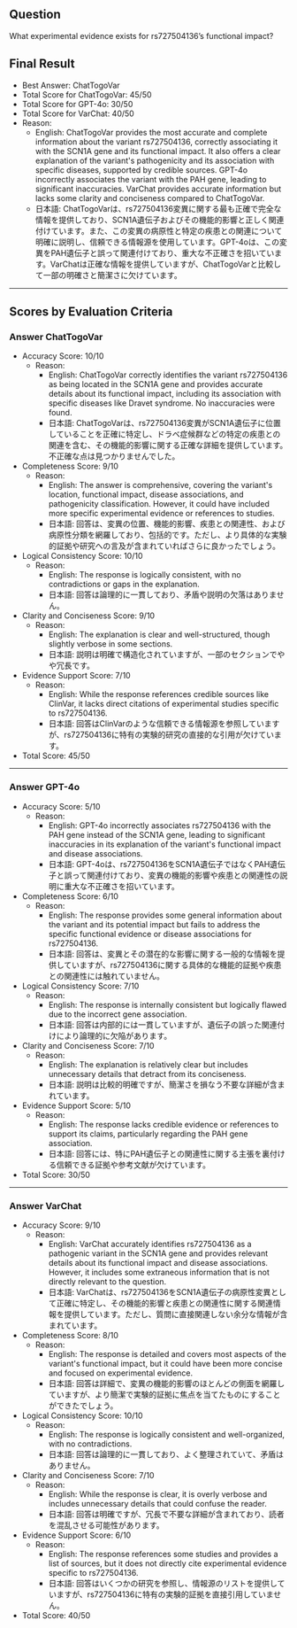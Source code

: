 ## Question

What experimental evidence exists for rs727504136’s functional impact?

## Final Result

- Best Answer: ChatTogoVar
- Total Score for ChatTogoVar: 45/50
- Total Score for GPT-4o: 30/50
- Total Score for VarChat: 40/50
- Reason:
  - English: ChatTogoVar provides the most accurate and complete information about the variant rs727504136, correctly associating it with the SCN1A gene and its functional impact. It also offers a clear explanation of the variant's pathogenicity and its association with specific diseases, supported by credible sources. GPT-4o incorrectly associates the variant with the PAH gene, leading to significant inaccuracies. VarChat provides accurate information but lacks some clarity and conciseness compared to ChatTogoVar.
  - 日本語: ChatTogoVarは、rs727504136変異に関する最も正確で完全な情報を提供しており、SCN1A遺伝子およびその機能的影響と正しく関連付けています。また、この変異の病原性と特定の疾患との関連について明確に説明し、信頼できる情報源を使用しています。GPT-4oは、この変異をPAH遺伝子と誤って関連付けており、重大な不正確さを招いています。VarChatは正確な情報を提供していますが、ChatTogoVarと比較して一部の明確さと簡潔さに欠けています。

---

## Scores by Evaluation Criteria

### Answer ChatTogoVar
- Accuracy Score: 10/10
  - Reason: 
    - English: ChatTogoVar correctly identifies the variant rs727504136 as being located in the SCN1A gene and provides accurate details about its functional impact, including its association with specific diseases like Dravet syndrome. No inaccuracies were found.
    - 日本語: ChatTogoVarは、rs727504136変異がSCN1A遺伝子に位置していることを正確に特定し、ドラベ症候群などの特定の疾患との関連を含む、その機能的影響に関する正確な詳細を提供しています。不正確な点は見つかりませんでした。
- Completeness Score: 9/10
  - Reason: 
    - English: The answer is comprehensive, covering the variant's location, functional impact, disease associations, and pathogenicity classification. However, it could have included more specific experimental evidence or references to studies.
    - 日本語: 回答は、変異の位置、機能的影響、疾患との関連性、および病原性分類を網羅しており、包括的です。ただし、より具体的な実験的証拠や研究への言及が含まれていればさらに良かったでしょう。
- Logical Consistency Score: 10/10
  - Reason: 
    - English: The response is logically consistent, with no contradictions or gaps in the explanation.
    - 日本語: 回答は論理的に一貫しており、矛盾や説明の欠落はありません。
- Clarity and Conciseness Score: 9/10
  - Reason: 
    - English: The explanation is clear and well-structured, though slightly verbose in some sections.
    - 日本語: 説明は明確で構造化されていますが、一部のセクションでやや冗長です。
- Evidence Support Score: 7/10
  - Reason: 
    - English: While the response references credible sources like ClinVar, it lacks direct citations of experimental studies specific to rs727504136.
    - 日本語: 回答はClinVarのような信頼できる情報源を参照していますが、rs727504136に特有の実験的研究の直接的な引用が欠けています。
- Total Score: 45/50

---

### Answer GPT-4o
- Accuracy Score: 5/10
  - Reason: 
    - English: GPT-4o incorrectly associates rs727504136 with the PAH gene instead of the SCN1A gene, leading to significant inaccuracies in its explanation of the variant's functional impact and disease associations.
    - 日本語: GPT-4oは、rs727504136をSCN1A遺伝子ではなくPAH遺伝子と誤って関連付けており、変異の機能的影響や疾患との関連性の説明に重大な不正確さを招いています。
- Completeness Score: 6/10
  - Reason: 
    - English: The response provides some general information about the variant and its potential impact but fails to address the specific functional evidence or disease associations for rs727504136.
    - 日本語: 回答は、変異とその潜在的な影響に関する一般的な情報を提供していますが、rs727504136に関する具体的な機能的証拠や疾患との関連性には触れていません。
- Logical Consistency Score: 7/10
  - Reason: 
    - English: The response is internally consistent but logically flawed due to the incorrect gene association.
    - 日本語: 回答は内部的には一貫していますが、遺伝子の誤った関連付けにより論理的に欠陥があります。
- Clarity and Conciseness Score: 7/10
  - Reason: 
    - English: The explanation is relatively clear but includes unnecessary details that detract from its conciseness.
    - 日本語: 説明は比較的明確ですが、簡潔さを損なう不要な詳細が含まれています。
- Evidence Support Score: 5/10
  - Reason: 
    - English: The response lacks credible evidence or references to support its claims, particularly regarding the PAH gene association.
    - 日本語: 回答には、特にPAH遺伝子との関連性に関する主張を裏付ける信頼できる証拠や参考文献が欠けています。
- Total Score: 30/50

---

### Answer VarChat
- Accuracy Score: 9/10
  - Reason: 
    - English: VarChat accurately identifies rs727504136 as a pathogenic variant in the SCN1A gene and provides relevant details about its functional impact and disease associations. However, it includes some extraneous information that is not directly relevant to the question.
    - 日本語: VarChatは、rs727504136をSCN1A遺伝子の病原性変異として正確に特定し、その機能的影響と疾患との関連性に関する関連情報を提供しています。ただし、質問に直接関連しない余分な情報が含まれています。
- Completeness Score: 8/10
  - Reason: 
    - English: The response is detailed and covers most aspects of the variant's functional impact, but it could have been more concise and focused on experimental evidence.
    - 日本語: 回答は詳細で、変異の機能的影響のほとんどの側面を網羅していますが、より簡潔で実験的証拠に焦点を当てたものにすることができたでしょう。
- Logical Consistency Score: 10/10
  - Reason: 
    - English: The response is logically consistent and well-organized, with no contradictions.
    - 日本語: 回答は論理的に一貫しており、よく整理されていて、矛盾はありません。
- Clarity and Conciseness Score: 7/10
  - Reason: 
    - English: While the response is clear, it is overly verbose and includes unnecessary details that could confuse the reader.
    - 日本語: 回答は明確ですが、冗長で不要な詳細が含まれており、読者を混乱させる可能性があります。
- Evidence Support Score: 6/10
  - Reason: 
    - English: The response references some studies and provides a list of sources, but it does not directly cite experimental evidence specific to rs727504136.
    - 日本語: 回答はいくつかの研究を参照し、情報源のリストを提供していますが、rs727504136に特有の実験的証拠を直接引用していません。
- Total Score: 40/50
